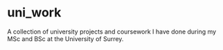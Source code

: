 # uni_work
A collection of university projects and coursework I have done during my MSc and BSc at the University of Surrey.
